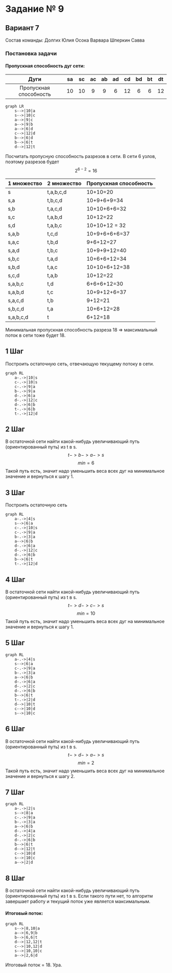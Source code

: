 # Задание № 9
## Вариант 7
Состав команды: 
Долгих Юлия 
Осока Варвара
Шперкин Савва

### Постановка задачи
#### Пропускная способность дуг сети:
|          Дуги          | sa | sc | ac | ab | ad | cd | bd | bt | dt |
|:----------------------:|:--:|:--:|:--:|:--:|:--:|:--:|:--:|:--:|:--:|
| Пропускная способность | 10 | 10 | 9  | 9  | 6  | 12 | 6  | 6  | 12 |

```mermaid
graph LR
    s-->|10|a
    s-->|10|c
    a-->|9|c
    a-->|9|b
    a-->|6|d
    c-->|12|d
    b-->|6|d
    b-->|6|t
    d-->|12|t
```
Посчитать пропусную способность разрезов в сети. В сети 6 узлов, поэтому разрезов будет 
$$
2^{6-2} = 16 
$$

|1 множество |2 множество|Пропускная способность |
| -------- | -------- | -------- |
| s         | t,a,b,c,d | 10+10=20     |
| s,a       | t,b,c,d   | 10+9+6+9=34  |
| s,b       | t,a,c,d   | 10+10+6+6=32 |
| s,c       | t,a,b,d   | 10+12=22     |
| s,d       | t,a,b,c   | 10+10+12 = 32|
| s,a,b     | t,c,d     | 10+9+6+6+6=37|
| s,a,c     | t,b,d     | 9+6+12=27    |
| s,a,d     | t,b,c     | 10+9+9+12=40 |
| s,b,c     | t,a,d     | 10+6+6+12=34 |
| s,b,d     | t,a,c     | 10+10+6+12=38|
| s,c,d     | t,a,b     | 10+12=22     |
| s,a,b,c   | t,d       | 6+6+6+12=30  |
| s,a,b,d   | t,c       | 10+9+12+6=37 |
| s,a,c,d   | t,b       | 9+12=21      |
| s,b,c,d   | t,a       | 10+6+12=28   |
| s,a,b,c,d | t         | 6+12=18      |

Минимальная пропускная способность разреза 18 => максимальный поток в сети тоже будет 18.

## 1 Шаг 
Построить остаточную сеть, отвечающую текущему потоку в сети.

```mermaid
graph RL
    a-.->|10|s
    c-.->|10|s
    c-.->|9|a
    b-.->|9|a
    d-.->|6|a
    d-.->|12|c
    d-.->|6|b
    t-.->|6|b
    t-.->|12|d
```
## 2 Шаг
В остаточной сети найти какой-нибудь увеличивающий путь (ориентированный путь) из t в s.
$$t->b->a->s$$
$$min=6$$
Такой путь есть, значит надо уменьшить веса всех дуг на минимальное значение и вернуться к шагу 1.

## 3 Шаг
Построить остаточную сеть
```mermaid
graph RL
    a-.->|4|s
    s-->|6|a
    c-.->|10|s
    c-.->|9|a
    b-.->|3|a
    a-->|6|b
    d-.->|6|a
    d-.->|12|c
    d-.->|6|b
    b-->|6|t
    t-.->|12|d
```
## 4 Шаг
В остаточной сети найти какой-нибудь увеличивающий путь (ориентированный путь) из t в s.
$$t->d->c->s$$
$$min=10$$
Такой путь есть, значит надо уменьшить веса всех дуг на минимальное значение и вернуться к шагу 1.
## 5 Шаг
```mermaid
graph RL
    a-.->|4|s
    s-->|6|a
    c-.->|9|a
    b-.->|3|a
    a-->|6|b
    d-.->|6|a
    d-.->|2|c
    d-.->|6|b
    b-->|6|t
    t-.->|2|d
    d-->|10|t
    c-->|10|d
    s-->|10|c
```
## 6 Шаг
В остаточной сети найти какой-нибудь увеличивающий путь (ориентированный путь) из t в s.
$$t->d->a->s$$
$$min=2$$
Такой путь есть, значит надо уменьшить веса всех дуг на минимальное значение и вернуться к шагу 2.
## 7 Шаг
```mermaid
graph RL
    a-.->|2|s
    s-->|8|a
    c-.->|9|a
    b-.->|3|a
    a-->|6|b
    d-.->|4|a
    d-.->|2|c
    d-.->|6|b
    b-->|6|t
    d-->|12|t
    c-->|10|d
    s-->|10|c
    a-->|2|d
```
## 8 Шаг
В остаточной сети найти какой-нибудь увеличивающий путь (ориентированный путь) из t в s.
Если такого пути нет, то алгоритм завершает работу и текущий поток уже является максимальным.
#### Итоговый поток:
```mermaid
graph RL
    s-->|8,10|a
    a-->|6,9|b
    b-->|6,6|t
    d-->|12,12|t
    c-->|10,12|d
    s-->|10,10|c
    a-->|2,6|d
```
Итоговый поток = 18. Ура.

